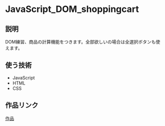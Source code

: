 # JavaScript_DOM_shoppingcart
<h2>説明</h2>
<p>DOM練習、商品の計算機能をつきます。全部欲しいの場合は全選択ボタンも使えます。</p>
<h2>使う技術</h2>
<ul>
  <li>JavaScript</li>
  <li>HTML</li>
  <li>CSS</li>
</ul>
<h2>作品リンク</h2>
<a href="">作品</a>
